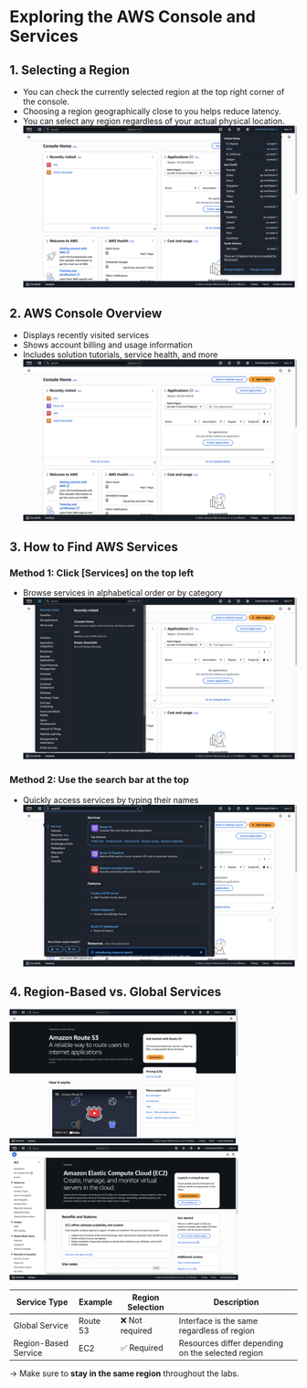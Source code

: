 # Exploring the AWS Console and Services

## 1. Selecting a Region

- You can check the currently selected region at the top right corner of the console.  
- Choosing a region geographically close to you helps reduce latency.  
- You can select any region regardless of your actual physical location.  
![Service](https://github.com/kyra0126/AWS-SAA-C03/blob/ab265f1ce9b29a1bc9e3745367d651f8d8750b4c/docs/section3/img/lab3_1.png)

## 2. AWS Console Overview

- Displays recently visited services  
- Shows account billing and usage information  
- Includes solution tutorials, service health, and more  
![Service](https://github.com/kyra0126/AWS-SAA-C03/blob/ab265f1ce9b29a1bc9e3745367d651f8d8750b4c/docs/section3/img/lab3_2.png)

## 3. How to Find AWS Services

### Method 1: Click [Services] on the top left

- Browse services in alphabetical order or by category  
![Service](https://github.com/kyra0126/AWS-SAA-C03/blob/ab265f1ce9b29a1bc9e3745367d651f8d8750b4c/docs/section3/img/lab3_3.png)

### Method 2: Use the search bar at the top

- Quickly access services by typing their names  
![Service](https://github.com/kyra0126/AWS-SAA-C03/blob/ab265f1ce9b29a1bc9e3745367d651f8d8750b4c/docs/section3/img/lab3_4.png)

## 4. Region-Based vs. Global Services

<img src="https://github.com/kyra0126/AWS-SAA-C03/blob/ab265f1ce9b29a1bc9e3745367d651f8d8750b4c/docs/section3/img/lab3_5.png" width="400"/><img src="https://github.com/kyra0126/AWS-SAA-C03/blob/ab265f1ce9b29a1bc9e3745367d651f8d8750b4c/docs/section3/img/lab3_6.png" width="400"/>

| Service Type        | Example    | Region Selection | Description                                      |
|---------------------|------------|------------------|--------------------------------------------------|
| Global Service       | Route 53   | ❌ Not required   | Interface is the same regardless of region       |
| Region-Based Service | EC2        | ✅ Required       | Resources differ depending on the selected region | 

→ Make sure to **stay in the same region** throughout the labs.

